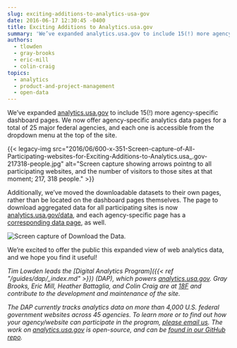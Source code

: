 ```yaml
---
slug: exciting-additions-to-analytics-usa-gov
date: 2016-06-17 12:30:45 -0400
title: Exciting Additions to Analytics.usa.gov
summary: 'We’ve expanded analytics.usa.gov to include 15(!) more agency-specific dashboard pages. We now offer agency-specific analytics data pages for a total of 25 major federal agencies, and each one is accessible from the dropdown menu at the top of the site.'
authors:
  - tlowden
  - gray-brooks
  - eric-mill
  - colin-craig
topics:
  - analytics
  - product-and-project-management
  - open-data
---
```


We’ve expanded <a href="https://analytics.usa.gov/">analytics.usa.gov</a> to include 15(!) more agency-specific dashboard pages. We now offer agency-specific analytics data pages for a total of 25 major federal agencies, and each one is accessible from the dropdown menu at the top of the site.

{{< legacy-img src="2016/06/600-x-351-Screen-capture-of-All-Participating-websites-for-Exciting-Additions-to-Analytics.usa_.gov-217318-people.jpg" alt="Screen capture showing arrows pointng to all participating websites, and the number of visitors to those sites at that moment; 217, 318 people." >}}

Additionally, we’ve moved the downloadable datasets to their own pages, rather than be located on the dashboard pages themselves. The page to download aggregated data for all participating sites is now <a href="https://analytics.usa.gov/data" target="_blank">analytics.usa.gov/data</a>, and each agency-specific page has a <a href="https://analytics.usa.gov/justice/data/" target="_blank">corresponding data page</a>, as well.

<img src="https://18f.gsa.gov/assets/blog/dap/analytics-downloads-2016.png" alt="Screen capture of Download the Data.">

We’re excited to offer the public this expanded view of web analytics data, and we hope you find it useful!

*Tim Lowden leads the [Digital Analytics Program]({{< ref "/guides/dap/_index.md" >}}) (DAP), which powers <a href="https://analytics.usa.gov">analytics.usa.gov</a>. Gray Brooks, Eric Mill, Heather Battaglia, and Colin Craig are at <a href="https://18f.gsa.gov/">18F</a> and contribute to the development and maintenance of the site.*

*The DAP currently tracks analytics data on more than 4,000 U.S. federal government websites across 45 agencies. To learn more or to find out how your agency/website can participate in the program, [please email us](mailto:dap@support.digitalgov.gov). The work on <a href="https://analytics.usa.gov">analytics.usa.gov</a> is open-source, and can be <a href="https://github.com/18F/analytics.usa.gov">found in our GitHub repo</a>.*

